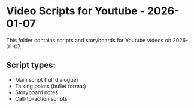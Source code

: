 # Video Scripts for Youtube - 2026-01-07

This folder contains scripts and storyboards for Youtube videos on 2026-01-07.

## Script types:
- Main script (full dialogue)
- Talking points (bullet format)
- Storyboard notes
- Call-to-action scripts
